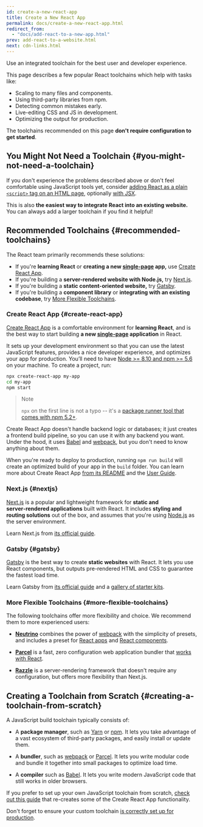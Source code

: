 ```yaml
---
id: create-a-new-react-app
title: Create a New React App
permalink: docs/create-a-new-react-app.html
redirect_from:
  - "docs/add-react-to-a-new-app.html"
prev: add-react-to-a-website.html
next: cdn-links.html
---
```


Use an integrated toolchain for the best user and developer experience.

This page describes a few popular React toolchains which help with tasks like:

* Scaling to many files and components.
* Using third-party libraries from npm.
* Detecting common mistakes early.
* Live-editing CSS and JS in development.
* Optimizing the output for production.

The toolchains recommended on this page **don't require configuration to get started**.

## You Might Not Need a Toolchain {#you-might-not-need-a-toolchain}

If you don't experience the problems described above or don't feel comfortable using JavaScript tools yet, consider [adding React as a plain `<script>` tag on an HTML page](/docs/add-react-to-a-website.html), optionally [with JSX](/docs/add-react-to-a-website.html#optional-try-react-with-jsx).

This is also **the easiest way to integrate React into an existing website.** You can always add a larger toolchain if you find it helpful!

## Recommended Toolchains {#recommended-toolchains}

The React team primarily recommends these solutions:

- If you're **learning React** or **creating a new [single-page](/docs/glossary.html#single-page-application) app,** use [Create React App](#create-react-app).
- If you're building a **server-rendered website with Node.js,** try [Next.js](#nextjs).
- If you're building a **static content-oriented website,** try [Gatsby](#gatsby).
- If you're building a **component library** or **integrating with an existing codebase**, try [More Flexible Toolchains](#more-flexible-toolchains).

### Create React App {#create-react-app}

[Create React App](https://github.com/facebookincubator/create-react-app) is a comfortable environment for **learning React**, and is the best way to start building **a new [single-page](/docs/glossary.html#single-page-application) application** in React.

It sets up your development environment so that you can use the latest JavaScript features, provides a nice developer experience, and optimizes your app for production. You’ll need to have [Node >= 8.10 and npm >= 5.6](https://nodejs.org/en/) on your machine. To create a project, run:

```bash
npx create-react-app my-app
cd my-app
npm start
```

>Note
>
>`npx` on the first line is not a typo -- it's a [package runner tool that comes with npm 5.2+](https://medium.com/@maybekatz/introducing-npx-an-npm-package-runner-55f7d4bd282b).

Create React App doesn't handle backend logic or databases; it just creates a frontend build pipeline, so you can use it with any backend you want. Under the hood, it uses [Babel](https://babeljs.io/) and [webpack](https://webpack.js.org/), but you don't need to know anything about them.

When you're ready to deploy to production, running `npm run build` will create an optimized build of your app in the `build` folder. You can learn more about Create React App [from its README](https://github.com/facebookincubator/create-react-app#create-react-app--) and the [User Guide](https://facebook.github.io/create-react-app/).

### Next.js {#nextjs}

[Next.js](https://nextjs.org/) is a popular and lightweight framework for **static and server‑rendered applications** built with React. It includes **styling and routing solutions** out of the box, and assumes that you're using [Node.js](https://nodejs.org/) as the server environment.

Learn Next.js from [its official guide](https://nextjs.org/learn/).

### Gatsby {#gatsby}

[Gatsby](https://www.gatsbyjs.org/) is the best way to create **static websites** with React. It lets you use React components, but outputs pre-rendered HTML and CSS to guarantee the fastest load time.

Learn Gatsby from [its official guide](https://www.gatsbyjs.org/docs/) and a [gallery of starter kits](https://www.gatsbyjs.org/docs/gatsby-starters/).

### More Flexible Toolchains {#more-flexible-toolchains}

The following toolchains offer more flexibility and choice. We recommend them to more experienced users:

- **[Neutrino](https://neutrinojs.org/)** combines the power of [webpack](https://webpack.js.org/) with the simplicity of presets, and includes a preset for [React apps](https://neutrinojs.org/packages/react/) and [React components](https://neutrinojs.org/packages/react-components/).

- **[Parcel](https://parceljs.org/)** is a fast, zero configuration web application bundler that [works with React](https://parceljs.org/recipes.html#react).

- **[Razzle](https://github.com/jaredpalmer/razzle)** is a server-rendering framework that doesn't require any configuration, but offers more flexibility than Next.js.

## Creating a Toolchain from Scratch {#creating-a-toolchain-from-scratch}

A JavaScript build toolchain typically consists of:

* A **package manager**, such as [Yarn](https://yarnpkg.com/) or [npm](https://www.npmjs.com/). It lets you take advantage of a vast ecosystem of third-party packages, and easily install or update them.

* A **bundler**, such as [webpack](https://webpack.js.org/) or [Parcel](https://parceljs.org/). It lets you write modular code and bundle it together into small packages to optimize load time.

* A **compiler** such as [Babel](https://babeljs.io/). It lets you write modern JavaScript code that still works in older browsers.

If you prefer to set up your own JavaScript toolchain from scratch, [check out this guide](https://blog.usejournal.com/creating-a-react-app-from-scratch-f3c693b84658) that re-creates some of the Create React App functionality.

Don't forget to ensure your custom toolchain [is correctly set up for production](/docs/optimizing-performance.html#use-the-production-build).
